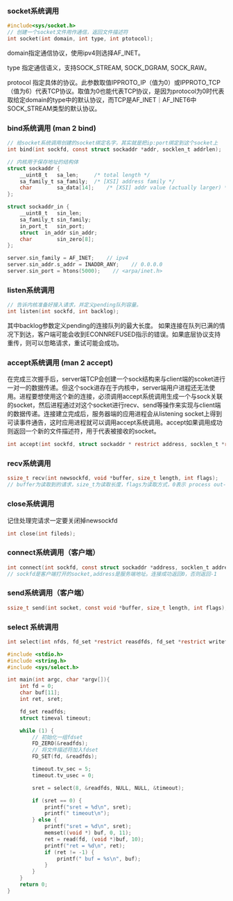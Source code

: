 ### socket系统调用
```c
#include<sys/socket.h>
// 创建一个socket文件用作通信，返回文件描述符
int socket(int domain, int type, int ptotocol);
```
domain指定通信协议，使用ipv4则选择AF_INET。

type 指定通信语义，支持SOCK_STREAM, SOCK_DGRAM, SOCK_RAW。

protocol 指定具体的协议。此参数取值IPPROTO_IP（值为0）或IPPROTO_TCP（值为6）代表TCP协议。取值为0也能代表TCP协议，是因为protocol为0时代表取给定domain的type中的默认协议，而TCP是AF_INET｜AF_INET6中SOCK_STREAM类型的默认协议。

### bind系统调用 (man 2 bind)
```c
// 给socket系统调用创建的socket绑定名字，其实就是把ip:port绑定到这个socket上
int bind(int sockfd, const struct sockaddr *addr, socklen_t addrlen);

// 内核用于保存地址的结构体
struct sockaddr {
	__uint8_t	sa_len;		/* total length */
	sa_family_t	sa_family;	/* [XSI] address family */
	char		sa_data[14];	/* [XSI] addr value (actually larger) */
};

struct sockaddr_in {
	__uint8_t	sin_len;
	sa_family_t	sin_family;
	in_port_t	sin_port;
	struct	in_addr sin_addr;
	char		sin_zero[8];
};

server.sin_family = AF_INET;    // ipv4
server.sin_addr.s_addr = INADDR_ANY;    // 0.0.0.0
server.sin_port = htons(5000);    // <arpa/inet.h>
```

### listen系统调用
```c
// 告诉内核准备好接入请求，并定义pending队列容量。
int listen(int sockfd, int backlog);
```

其中backlog参数定义pending的连接队列的最大长度。 如果连接在队列已满的情况下到达，客户端可能会收到ECONNREFUSED指示的错误。如果底层协议支持重传，则可以忽略请求，重试可能会成功。

### accept系统调用 (man 2 accept)
在完成三次握手后，server端TCP会创建一个sock结构来与client端的scoket进行一对一的数据传递。但这个sock进存在于内核中，server端用户进程还无法使用。进程要想使用这个新的连接，必须调用accept系统调用生成一个与sock关联的socket，然后进程通过对这个socket进行recv、send等操作来实现与client端的数据传递。连接建立完成后，服务器端的应用进程会从listening socket上得到可读事件通告，这时应用进程就可以调用accept系统调用。accept如果调用成功则返回一个新的文件描述符，用于代表被接收的socket。

```c
int accept(int sockfd, struct sockaddr * restrict address, socklen_t *restrict address_len)
```


### recv系统调用
```c
ssize_t recv(int newsockfd, void *buffer, size_t length, int flags);
// buffer为读取到的请求，size_t为读取长度，flags为读取方式，0表示 process out-of-band data
```

### close系统调用
记住处理完请求一定要关闭掉newsockfd

```c
int close(int fileds);
```

### connect系统调用（客户端）
```c
int connect(int sockfd, const struct sockaddr *address, socklen_t address_len);
// sockfd是客户端打开的socket,address是服务端地址。连接成功返回0，否则返回-1
```

### send系统调用（客户端）
```c
ssize_t send(int socket, const void *buffer, size_t length, int flags);
```

### select 系统调用
```c
int select(int nfds, fd_set *restrict reasdfds, fd_set *restrict writefds, fd_set *restrict errorfds, struct timeval *restrict timeout);

#include <stdio.h>
#include <string.h>
#include <sys/select.h>

int main(int argc, char *argv[]){
    int fd = 0;
    char buf[11];
    int ret, sret;

    fd_set readfds;
    struct timeval timeout;

    while (1) {
        // 初始化一组fdset
        FD_ZERO(&readfds);
        // 将文件描述符加入fdset
        FD_SET(fd, &readfds);

        timeout.tv_sec = 5;
        timeout.tv_usec = 0;

        sret = select(8, &readfds, NULL, NULL, &timeout);

        if (sret == 0) {
            printf("sret = %d\n", sret);
            printf(" timeout\n");
        } else {
            printf("sret = %d\n", sret);
            memset((void *) buf, 0, 11);
            ret = read(fd, (void *)buf, 10);
            printf("ret = %d\n", ret);
            if (ret != -1) {
                printf(" buf = %s\n", buf);
            }
        }
    }
    return 0;
}
```